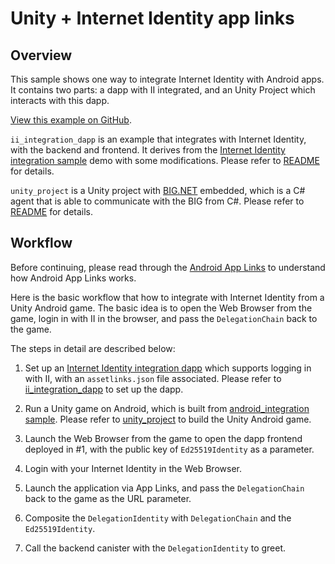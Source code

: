 # Unity + Internet Identity app links

## Overview
This sample shows one way to integrate Internet Identity with Android apps. It contains two parts: a dapp with II integrated, and an Unity Project which interacts with this dapp.

[View this example on GitHub](https://github.com/dfinity/examples/tree/master/native-apps/unity_ii_applink).

`ii_integration_dapp` is an example that integrates with Internet Identity, with the backend and frontend. It derives from the [Internet Identity integration sample](https://github.com/dfinity/examples/tree/master/motoko/internet_identity_integration) demo with some modifications.
Please refer to [README](./ii_integration_dapp/README.md) for details.

`unity_project` is a Unity project with [BIG.NET](https://github.com/BoomDAO/BIG.NET) embedded, which is a C# agent that is able to communicate with the BIG from C#. Please refer to [README](./unity_project/README.md) for details. 

## Workflow
Before continuing, please read through the [Android App Links](https://developer.android.com/studio/write/app-link-indexing) to understand how Android App Links works.

Here is the basic workflow that how to integrate with Internet Identity from a Unity Android game. The basic idea is to open the Web Browser from the game, login in with II in the browser, and pass the `DelegationChain` back to the game.

The steps in detail are described below:

1. Set up an [Internet Identity integration dapp](#ii_integration_dapp) which supports logging in with II, with an `assetlinks.json` file associated.
   Please refer to [ii_integration_dapp](./ii_integration_dapp/README.md) to set up the dapp.

2. Run a Unity game on Android, which is built from [android_integration sample](#unity_project).
   Please refer to [unity_project](./unity_project/README.md) to build the Unity Android game.

3. Launch the Web Browser from the game to open the dapp frontend deployed in #1, with the public key of `Ed25519Identity` as a parameter.

4. Login with your Internet Identity in the Web Browser.

5. Launch the application via App Links, and pass the `DelegationChain` back to the game as the URL parameter.

6. Composite the `DelegationIdentity` with `DelegationChain` and the `Ed25519Identity`.

7. Call the backend canister with the `DelegationIdentity` to greet.

